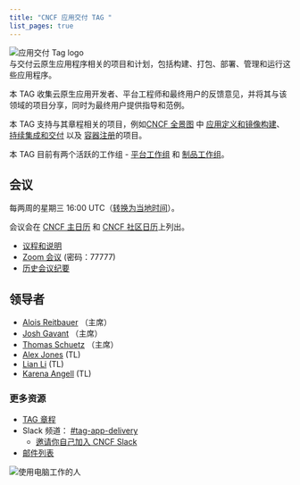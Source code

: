 ```yaml
---
title: "CNCF 应用交付 TAG "
list_pages: true
---
```


<div class="row mt-5 mb-3">
    <div class="col-lg-6">
        <img src="/images/tag-app-delivery-horizontal-color.svg" alt="应用交付 Tag logo" style="max-width: 300px;">
    </div>
    <div class="col-lg-6">
        <div class="lead">
        与交付云原生应用程序相关的项目和计划，包括构建、打包、部署、管理和运行这些应用程序。
        </div>
    </div>
</div>

本 TAG 收集云原生应用开发者、平台工程师和最终用户的反馈意见，并将其与该领域的项目分享，同时为最终用户提供指导和范例。

本 TAG 支持与其章程相关的项目，例如[CNCF 全景图](https://landscape.cncf.io/card-mode) 中
[应用定义和镜像构建](https://landscape.cncf.io/card-mode?category=application-definition-image-build&project=hosted)、
[持续集成和交付](https://landscape.cncf.io/card-mode?category=continuous-integration-delivery&project=hosted)
以及 [容器注册](https://landscape.cncf.io/card-mode?category=container-registry&project=hosted)的项目。

本 TAG 目前有两个活跃的工作组 - [平台工作组](./wgs/platforms/) 和 [制品工作组](./wgs/artifacts/)。

## 会议

每两周的星期三 16:00 UTC（[转换为当地时间](https://dateful.com/convert/utc?t=16)）。

会议会在 [CNCF 主日历](https://www.cncf.io/calendar/) 和 [CNCF 社区日历](https://community.cncf.io/tag-app-delivery/)上列出。

* [议程和说明](https://docs.google.com/document/d/1OykvqvhSG4AxEdmDMXilrupsX2n1qCSJUWwTc3I7AOs/edit#)
* [Zoom 会议](https://zoom.us/j/7276783015) (密码：77777)
* [历史会议纪要](https://www.youtube.com/playlist?list=PLj6h78yzYM2OHd1Ht3jiZuucWzvouAAci)

## 领导者

- [Alois Reitbauer](https://github.com/AloisReitbauer) （主席）
- [Josh Gavant](https://github.com/joshgav) （主席）
- [Thomas Schuetz](https://github.com/thschue) （主席）
- [Alex Jones](https://github.com/alexsjones) (TL)
- [Lian Li](https://github.com/lianmakesthings) (TL)
- [Karena Angell](https://github.com/angellk) (TL)

### 更多资源

- [TAG 章程](https://github.com/cncf/toc/blob/main/tags/app-delivery.md)
- Slack 频道： [#tag-app-delivery](https://cloud-native.slack.com/messages/CL3SL0CP5)
    - [邀请你自己加入 CNCF Slack](https://slack.cncf.io/)
- [邮件列表](https://lists.cncf.io/g/cncf-tag-app-delivery/topics)

<p class="mt-5"><img src="/images/man-using-laptop.jpg" alt="使用电脑工作的人"></p>

